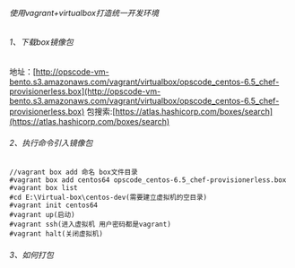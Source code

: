 ###### 使用vagrant+virtualbox打造统一开发环境



###### 1、下载box镜像包
地址：[http://opscode-vm-bento.s3.amazonaws.com/vagrant/virtualbox/opscode_centos-6.5_chef-provisionerless.box](http://opscode-vm-bento.s3.amazonaws.com/vagrant/virtualbox/opscode_centos-6.5_chef-provisionerless.box)
包搜索:[https://atlas.hashicorp.com/boxes/search](https://atlas.hashicorp.com/boxes/search)

###### 2、执行命令引入镜像包
```
//vagrant box add 命名 box文件目录
#vagrant box add centos64 opscode_centos-6.5_chef-provisionerless.box
#vagrant box list
#cd E:\Virtual-box\centos-dev(需要建立虚拟机的空目录)
#vagrant init centos64
#vagrant up(启动)
#vagrant ssh(进入虚拟机 用户密码都是vagrant)
#vagrant halt(关闭虚拟机)
```

###### 3、如何打包

